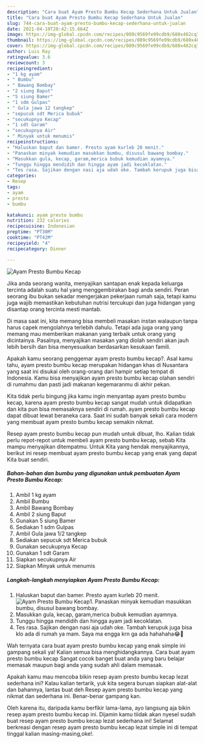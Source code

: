```yaml
---
description: "Cara buat Ayam Presto Bumbu Kecap Sederhana Untuk Jualan"
title: "Cara buat Ayam Presto Bumbu Kecap Sederhana Untuk Jualan"
slug: 744-cara-buat-ayam-presto-bumbu-kecap-sederhana-untuk-jualan
date: 2021-04-10T20:42:15.664Z
image: https://img-global.cpcdn.com/recipes/089c9569fe99cdb9/680x482cq70/ayam-presto-bumbu-kecap-foto-resep-utama.jpg
thumbnail: https://img-global.cpcdn.com/recipes/089c9569fe99cdb9/680x482cq70/ayam-presto-bumbu-kecap-foto-resep-utama.jpg
cover: https://img-global.cpcdn.com/recipes/089c9569fe99cdb9/680x482cq70/ayam-presto-bumbu-kecap-foto-resep-utama.jpg
author: Luis Ray
ratingvalue: 3.6
reviewcount: 3
recipeingredient:
- "1 kg ayam"
- " Bumbu"
- " Bawang Bombay"
- "2 siung Baput"
- "5 siung Bamer"
- "1 sdm Gulpas"
- " Gula jawa 12 tangkep"
- "sepucuk sdt Merica bubuk"
- "secukupnya Kecap"
- "1 sdt Garam"
- "secukupnya Air"
- " Minyak untuk menumis"
recipeinstructions:
- "Haluskan baput dan bamer. Presto ayam kurleb 20 menit."
- "Panaskan minyak kemudian masukkan bumbu, disusul bawang bombay."
- "Masukkan gula, kecap, garam,merica bubuk kemudian ayamnya."
- "Tunggu hingga mendidih dan hingga ayam jadi kecoklatan."
- "Tes rasa. Sajikan dengan nasi aja udah oke. Tambah kerupuk juga bisa klo ada di rumah ya mam. Saya ma engga krn ga ada hahahaha😂🤭"
categories:
- Resep
tags:
- ayam
- presto
- bumbu

katakunci: ayam presto bumbu 
nutrition: 232 calories
recipecuisine: Indonesian
preptime: "PT30M"
cooktime: "PT42M"
recipeyield: "4"
recipecategory: Dinner

---
```



![Ayam Presto Bumbu Kecap](https://img-global.cpcdn.com/recipes/089c9569fe99cdb9/680x482cq70/ayam-presto-bumbu-kecap-foto-resep-utama.jpg)

Jika anda seorang wanita, menyajikan santapan enak kepada keluarga tercinta adalah suatu hal yang menggembirakan bagi anda sendiri. Peran seorang ibu bukan sekadar mengerjakan pekerjaan rumah saja, tetapi kamu juga wajib memastikan kebutuhan nutrisi tercukupi dan juga hidangan yang disantap orang tercinta mesti mantab.

Di masa  saat ini, kita memang bisa membeli masakan instan walaupun tanpa harus capek mengolahnya terlebih dahulu. Tetapi ada juga orang yang memang mau memberikan makanan yang terbaik untuk orang yang dicintainya. Pasalnya, menyajikan masakan yang diolah sendiri akan jauh lebih bersih dan bisa menyesuaikan berdasarkan kesukaan famili. 



Apakah kamu seorang penggemar ayam presto bumbu kecap?. Asal kamu tahu, ayam presto bumbu kecap merupakan hidangan khas di Nusantara yang saat ini disukai oleh orang-orang dari hampir setiap tempat di Indonesia. Kamu bisa menyajikan ayam presto bumbu kecap olahan sendiri di rumahmu dan pasti jadi makanan kegemaranmu di akhir pekan.

Kita tidak perlu bingung jika kamu ingin menyantap ayam presto bumbu kecap, karena ayam presto bumbu kecap sangat mudah untuk didapatkan dan kita pun bisa memasaknya sendiri di rumah. ayam presto bumbu kecap dapat dibuat lewat beraneka cara. Saat ini sudah banyak sekali cara modern yang membuat ayam presto bumbu kecap semakin nikmat.

Resep ayam presto bumbu kecap pun mudah untuk dibuat, lho. Kalian tidak perlu repot-repot untuk membeli ayam presto bumbu kecap, sebab Kita mampu menyajikan ditempatmu. Untuk Kita yang hendak menyajikannya, berikut ini resep membuat ayam presto bumbu kecap yang enak yang dapat Kita buat sendiri.

<!--inarticleads1-->

##### Bahan-bahan dan bumbu yang digunakan untuk pembuatan Ayam Presto Bumbu Kecap:

1. Ambil 1 kg ayam
1. Ambil  Bumbu
1. Ambil  Bawang Bombay
1. Ambil 2 siung Baput
1. Gunakan 5 siung Bamer
1. Sediakan 1 sdm Gulpas
1. Ambil  Gula jawa 1/2 tangkep
1. Sediakan sepucuk sdt Merica bubuk
1. Gunakan secukupnya Kecap
1. Gunakan 1 sdt Garam
1. Siapkan secukupnya Air
1. Siapkan  Minyak untuk menumis




<!--inarticleads2-->

##### Langkah-langkah menyiapkan Ayam Presto Bumbu Kecap:

1. Haluskan baput dan bamer. Presto ayam kurleb 20 menit.
<img src="https://img-global.cpcdn.com/steps/8376ecb6f969544a/160x128cq70/ayam-presto-bumbu-kecap-langkah-memasak-1-foto.jpg" alt="Ayam Presto Bumbu Kecap">1. Panaskan minyak kemudian masukkan bumbu, disusul bawang bombay.
1. Masukkan gula, kecap, garam,merica bubuk kemudian ayamnya.
1. Tunggu hingga mendidih dan hingga ayam jadi kecoklatan.
1. Tes rasa. Sajikan dengan nasi aja udah oke. Tambah kerupuk juga bisa klo ada di rumah ya mam. Saya ma engga krn ga ada hahahaha😂🤭




Wah ternyata cara buat ayam presto bumbu kecap yang enak simple ini gampang sekali ya! Kalian semua bisa menghidangkannya. Cara buat ayam presto bumbu kecap Sangat cocok banget buat anda yang baru belajar memasak maupun bagi anda yang sudah ahli dalam memasak.

Apakah kamu mau mencoba bikin resep ayam presto bumbu kecap lezat sederhana ini? Kalau kalian tertarik, yuk kita segera buruan siapkan alat-alat dan bahannya, lantas buat deh Resep ayam presto bumbu kecap yang nikmat dan sederhana ini. Benar-benar gampang kan. 

Oleh karena itu, daripada kamu berfikir lama-lama, ayo langsung aja bikin resep ayam presto bumbu kecap ini. Dijamin kamu tiidak akan nyesel sudah buat resep ayam presto bumbu kecap lezat sederhana ini! Selamat berkreasi dengan resep ayam presto bumbu kecap lezat simple ini di tempat tinggal kalian masing-masing,oke!.

